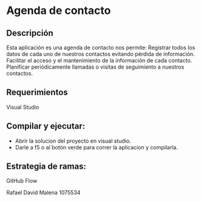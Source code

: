 # Agenda de contacto
## Descripción  
Esta aplicación es una agenda de contacto nos permite: Registrar todos los datos de cada uno de nuestros contactos evitando pérdida de información. Facilitar el acceso y el 		mantenimiento de la información de cada contacto. Planificar periódicamente llamadas o visitas de seguimiento a nuestros contactos.
 
 
 	
## Requerimientos 
Visual Studio

## Compilar y ejecutar:
- Abrir la solucion del proyecto en visual studio.
- Darle a f5 o al botón verde para correr la aplicacion y compilarla.

## Estrategia de ramas:
GitHub Flow

Rafael David Malena 1075534
